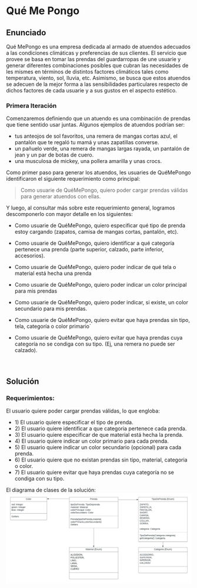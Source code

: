 # Qué Me Pongo

## Enunciado

Qué MePongo es una empresa dedicada al armado de atuendos adecuados a las condiciones climáticas y preferencias de sus clientes. El servicio que provee se basa en tomar las prendas del guardarropas de une usuarie y generar diferentes combinaciones posibles que cubran las necesidades de les mismes en términos de distintos factores climáticos tales como temperatura, viento, sol, lluvia, etc. Asimismo, se busca que estos atuendos se adecuen de la mejor forma a las sensibilidades particulares respecto de dichos factores de cada usuarie y a sus gustos en el aspecto estético.

### Primera Iteración

Comenzaremos definiendo que un atuendo es una combinación de prendas que tiene sentido usar juntas. Algunos ejemplos de atuendos podrían ser:
- tus anteojos de sol favoritos, una remera de mangas cortas azul, el pantalón que te regaló tu mamá y unas zapatillas converse.
- un pañuelo verde, una remera de mangas largas rayada, un pantalón de jean y un par de botas de cuero.
- una musculosa de mickey, una pollera amarilla y unas crocs.

Como primer paso para generar los atuendos, les usuaries de QuéMePongo identificaron el siguiente requerimiento como principal:

>Como usuarie de QuéMePongo, quiero poder cargar prendas válidas para generar atuendos con ellas.

Y luego, al consultar más sobre este requerimiento general, logramos descomponerlo con mayor detalle en los siguientes:

- Como usuarie de QuéMePongo, quiero especificar qué tipo de prenda estoy cargando (zapatos, camisa de mangas cortas, pantalón, etc).

- Como usuarie de QuéMePongo, quiero identificar a qué categoría pertenece una prenda (parte superior, calzado, parte inferior, accesorios).

- Como usuarie de QuéMePongo, quiero poder indicar de qué tela o material está hecha una prenda

- Como usuarie de QuéMePongo, quiero poder indicar un color principal para mis prendas

- Como usuarie de QuéMePongo, quiero poder indicar, si existe, un color secundario para mis prendas.

- Como usuarie de QuéMePongo, quiero evitar que haya prendas sin tipo, tela, categoría o color primario`

- Como usuarie de QuéMePongo, quiero evitar que haya prendas cuya categoría no se condiga con su tipo. (Ej, una remera no puede ser calzado).
<br><br><br>

## Solución

### Requerimientos:
 El usuario quiere poder cargar prendas válidas, lo que engloba:
- 1\) El usuario quiere especificar el tipo de prenda.
- 2\) El usuario quiere identificar a que categoria pertenece cada prenda.
- 3\) El usuario quiere especificar de que material está hecha la prenda.
- 4\) El usuario quiere indicar un color primario para cada prenda.
- 5\) El usuario quiere indicar un color secundario (opcional) para cada prenda.
- 6\) El usuario quiere que no existan prendas sin tipo, material, categoria o color.
- 7\) El usuario quiere evitar que haya prendas cuya categoría no se condiga con su tipo.

El diagrama de clases de la solución:
![Imagen del diagrama de clases](https://raw.githubusercontent.com/mfiandrino/DDS-K3053-ViernesNoche/master/02-QueMePongo1/EjercicioQueMePongo1.jpeg)
